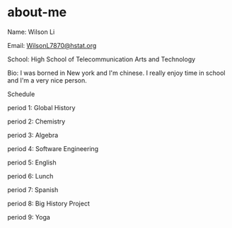 # about-me 
Name: Wilson Li

Email: WilsonL7870@hstat.org

School: High School of Telecommunication Arts and Technology

Bio: I was borned in New york and I'm chinese. I really enjoy time in school and I'm a very nice person.

Schedule

period 1: Global History

period 2: Chemistry

period 3: Algebra

period 4: Software Engineering

period 5: English

period 6: Lunch

period 7: Spanish

period 8: Big History Project

period 9: Yoga